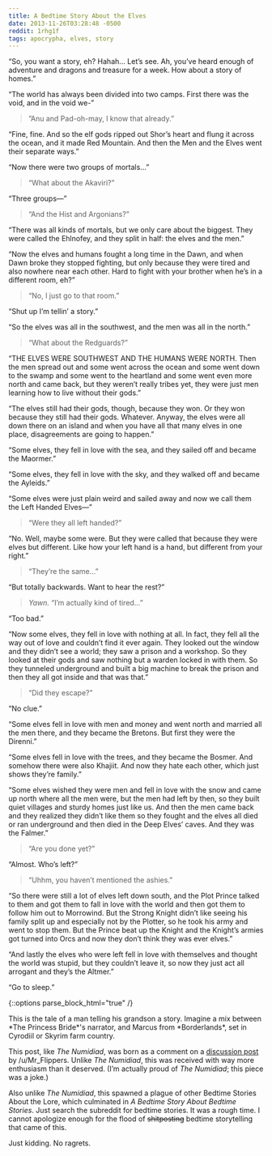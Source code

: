 ```yaml
---
title: A Bedtime Story About the Elves
date: 2013-11-26T03:28:48 -0500
reddit: 1rhg1f
tags: apocrypha, elves, story
---
```


“So, you want a story, eh? Hahah… Let’s see. Ah, you’ve heard enough of
adventure and dragons and treasure for a week. How about a story of homes.”

“The world has always been divided into two camps. First there was the void, and
in the void we-”

>”Anu and Pad-oh-may, I know that already.”

“Fine, fine. And so the elf gods ripped out Shor’s heart and flung it across the
ocean, and it made Red Mountain. And then the Men and the Elves went their
separate ways.”

“Now there were two groups of mortals…”

>“What about the Akaviri?”

“Three groups—”

>“And the Hist and Argonians?”

“There was all kinds of mortals, but we only care about the biggest. They were
called the Ehlnofey, and they split in half: the elves and the men.”

“Now the elves and humans fought a long time in the Dawn, and when Dawn broke
they stopped fighting, but only because they were tired and also nowhere near
each other. Hard to fight with your brother when he’s in a different room, eh?”

>“No, I just go to that room.”

“Shut up I’m tellin’ a story.”

“So the elves was all in the southwest, and the men was all in the north.”

>“What about the Redguards?”

“THE ELVES WERE SOUTHWEST AND THE HUMANS WERE NORTH. Then the men spread out and
some went across the ocean and some went down to the swamp and some went to the
heartland and some went even more north and came back, but they weren’t really
tribes yet, they were just men learning how to live without their gods.”

“The elves still had their gods, though, because they won. Or they won because
they still had their gods. Whatever. Anyway, the elves were all down there on an
island and when you have all that many elves in one place, disagreements are
going to happen.”

“Some elves, they fell in love with the sea, and they sailed off and became the
Maormer.”

“Some elves, they fell in love with the sky, and they walked off and became the
Ayleids.”

“Some elves were just plain weird and sailed away and now we call them the Left
Handed Elves—”

>“Were they all left handed?”

“No. Well, maybe some were. But they were called that because they were elves
but different. Like how your left hand is a hand, but different from your
right.”

>“They’re the same…”

“But totally backwards. Want to hear the rest?”

>*Yawn.* “I’m actually kind of tired…”

“Too bad.”

“Now some elves, they fell in love with nothing at all. In fact, they fell all
the way out of love and couldn’t find it ever again. They looked out the window
and they didn’t see a world; they saw a prison and a workshop. So they looked at
their gods and saw nothing but a warden locked in with them. So they tunneled
underground and built a big machine to break the prison and then they all got
inside and that was that.”

>“Did they escape?”

“No clue.”

“Some elves fell in love with men and money and went north and married all the
men there, and they became the Bretons. But first they were the Direnni.”

“Some elves fell in love with the trees, and they became the Bosmer. And somehow
there were also Khajiit. And now they hate each other, which just shows they’re
family.”

“Some elves wished they were men and fell in love with the snow and came up
north where all the men were, but the men had left by then, so they built quiet
villages and sturdy homes just like us. And then the men came back and they
realized they didn’t like them so they fought and the elves all died or ran
underground and then died in the Deep Elves’ caves. And they was the Falmer.”

>“Are you done yet?”

“Almost. Who’s left?”

>“Uhhm, you haven’t mentioned the ashies.”

“So there were still a lot of elves left down south, and the Plot Prince talked
to them and got them to fall in love with the world and then got them to follow
him out to Morrowind. But the Strong Knight didn’t like seeing his family split
up and especially not by the Plotter, so he took his army and went to stop them.
But the Prince beat up the Knight and the Knight’s armies got turned into Orcs
and now they don’t think they was ever elves.”

“And lastly the elves who were left fell in love with themselves and thought the
world was stupid, but they couldn’t leave it, so now they just act all arrogant
and they’s the Altmer.”

“Go to sleep.”

{::options parse_block_html="true" /}
<aside id="about-text">
This is the tale of a man telling his grandson a story. Imagine a mix between
*The Princess Bride*'s narrator, and Marcus from *Borderlands*, set in Cyrodiil
or Skyrim farm country.

This post, like *The Numidiad*, was born as a comment on a [discussion post] by
/u/Mr_Flippers. Unlike *The Numidiad*, this was received with way more
enthusiasm than it deserved. (I’m actually proud of *The Numidiad*; this piece
was a joke.)

Also unlike *The Numidiad*, this spawned a plague of other Bedtime Stories About
the Lore, which culminated in *A Bedtime Story About Bedtime Stories*. Just
search the subreddit for bedtime stories. It was a rough time. I cannot
apologize enough for the flood of <del>shitposting</del> bedtime storytelling
that came of this.

Just kidding. No ragrets.

[discussion post]: https://redd.it/1n322k
</aside>
